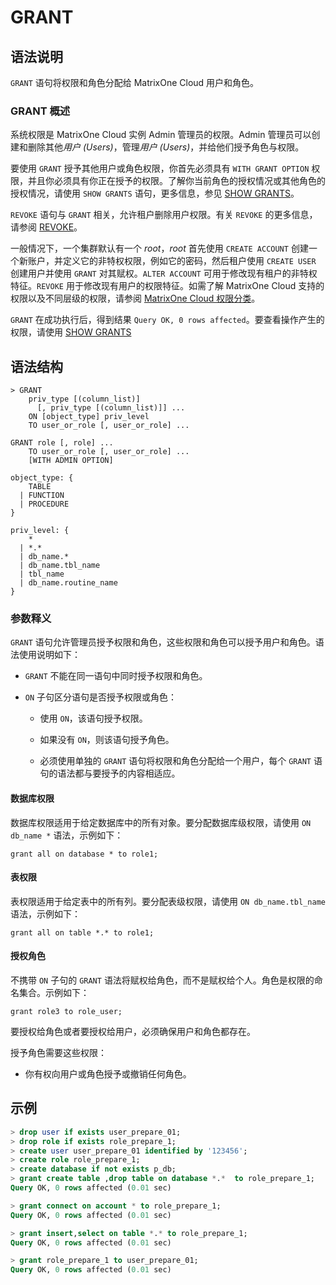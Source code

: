 # **GRANT**

## **语法说明**

`GRANT` 语句将权限和角色分配给 MatrixOne Cloud 用户和角色。

### GRANT 概述

系统权限是 MatrixOne Cloud 实例 Admin 管理员的权限。Admin 管理员可以创建和删除其他*用户 (Users)*，管理*用户 (Users)*，并给他们授予角色与权限。

要使用 `GRANT` 授予其他用户或角色权限，你首先必须具有 `WITH GRANT OPTION` 权限，并且你必须具有你正在授予的权限。了解你当前角色的授权情况或其他角色的授权情况，请使用 `SHOW GRANTS` 语句，更多信息，参见 [SHOW GRANTS](../Other/SHOW-Statements/show-grants.md)。

`REVOKE` 语句与 `GRANT` 相关，允许租户删除用户权限。有关 `REVOKE` 的更多信息，请参阅 [REVOKE](revoke.md)。

一般情况下，一个集群默认有一个 *root*，*root* 首先使用 `CREATE ACCOUNT` 创建一个新账户，并定义它的非特权权限，例如它的密码，然后租户使用 `CREATE USER` 创建用户并使用 `GRANT` 对其赋权。`ALTER ACCOUNT` 可用于修改现有租户的非特权特征。`REVOKE` 用于修改现有用户的权限特征。如需了解 MatrixOne Cloud 支持的权限以及不同层级的权限，请参阅 [MatrixOne Cloud 权限分类](../../access-control-type.md)。

`GRANT` 在成功执行后，得到结果 `Query OK, 0 rows affected`。要查看操作产生的权限，请使用 [SHOW GRANTS](../Other/SHOW-Statements/show-grants.md)

## **语法结构**

```
> GRANT
    priv_type [(column_list)]
      [, priv_type [(column_list)]] ...
    ON [object_type] priv_level
    TO user_or_role [, user_or_role] ...

GRANT role [, role] ...
    TO user_or_role [, user_or_role] ...
    [WITH ADMIN OPTION]

object_type: {
    TABLE
  | FUNCTION
  | PROCEDURE
}

priv_level: {
    *
  | *.*
  | db_name.*
  | db_name.tbl_name
  | tbl_name
  | db_name.routine_name
}
```

### 参数释义

`GRANT` 语句允许管理员授予权限和角色，这些权限和角色可以授予用户和角色。语法使用说明如下：

- `GRANT` 不能在同一语句中同时授予权限和角色。

- `ON` 子句区分语句是否授予权限或角色：

  - 使用 `ON`，该语句授予权限。

  - 如果没有 `ON`，则该语句授予角色。

  - 必须使用单独的 `GRANT` 语句将权限和角色分配给一个用户，每个 `GRANT` 语句的语法都与要授予的内容相适应。

#### 数据库权限

数据库权限适用于给定数据库中的所有对象。要分配数据库级权限，请使用 `ON db_name *` 语法，示例如下：

```
grant all on database * to role1;
```

#### 表权限

表权限适用于给定表中的所有列。要分配表级权限，请使用 `ON db_name.tbl_name` 语法，示例如下：

```
grant all on table *.* to role1;
```

#### 授权角色

不携带 `ON` 子句的 `GRANT` 语法将赋权给角色，而不是赋权给个人。角色是权限的命名集合。示例如下：

```
grant role3 to role_user;
```

要授权给角色或者要授权给用户，必须确保用户和角色都存在。

授予角色需要这些权限：

- 你有权向用户或角色授予或撤销任何角色。

## **示例**

```sql
> drop user if exists user_prepare_01;
> drop role if exists role_prepare_1;
> create user user_prepare_01 identified by '123456';
> create role role_prepare_1;
> create database if not exists p_db;
> grant create table ,drop table on database *.*  to role_prepare_1;
Query OK, 0 rows affected (0.01 sec)

> grant connect on account * to role_prepare_1;
Query OK, 0 rows affected (0.01 sec)

> grant insert,select on table *.* to role_prepare_1;
Query OK, 0 rows affected (0.01 sec)

> grant role_prepare_1 to user_prepare_01;
Query OK, 0 rows affected (0.01 sec)
```

